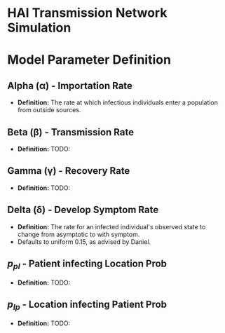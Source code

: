 # HAI Transmission Network Simulation

# Model Parameter Definition

## Alpha (α) - Importation Rate

- **Definition:** The rate at which infectious individuals enter a population from outside sources.

## Beta (β) - Transmission Rate

- **Definition:** TODO:

## Gamma (γ) - Recovery Rate

- **Definition:** TODO:

## Delta (δ) - Develop Symptom Rate

- **Definition:** The rate for an infected individual's observed state to change from asymptotic to with symptom.
- Defaults to uniform 0.15, as advised by Daniel.
  
## $p_{pl}$ - Patient infecting Location Prob

- **Definition:** TODO:

## $p_{lp}$ - Location infecting Patient Prob

- **Definition:** TODO:
